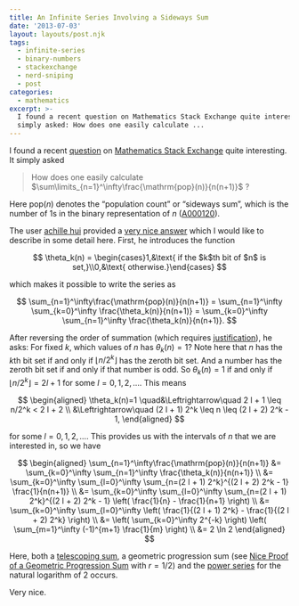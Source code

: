 ```yaml
---
title: An Infinite Series Involving a Sideways Sum
date: '2013-07-03'
layout: layouts/post.njk
tags:
  - infinite-series
  - binary-numbers
  - stackexchange
  - nerd-sniping
  - post
categories:
  - mathematics
excerpt: >-
  I found a recent question on Mathematics Stack Exchange quite interesting. It
  simply asked: How does one easily calculate ...
---
```


I found a recent [question](http://math.stackexchange.com/questions/432250/how-does-one-easily-calculate-sum-limits-n-1-infty-frac-mathrmpopn) on [Mathematics Stack Exchange](http://math.stackexchange.com) quite interesting. It simply asked

> How does one easily calculate $\sum\limits_{n=1}^\infty\frac{\mathrm{pop}(n)}{n(n+1)}$ ?

Here $\mathrm{pop}(n)$ denotes the &#8220;population count&#8221; or &#8220;sideways sum&#8221;, which is the number of 1s in the binary representation of $n$ ([A000120](http://oeis.org/A000120)).<span></span>

The user [achille hui](http://math.stackexchange.com/users/59379/achille-hui) provided a [very nice answer](http://math.stackexchange.com/a/432336/2043) which I would like to describe in some detail here. First, he introduces the function

$$
\theta_k(n) = \begin{cases}1,&\text{ if the $k$th bit of $n$ is set,}\\0,&\text{ otherwise.}\end{cases}
$$

which makes it possible to write the series as

$$
\sum_{n=1}^\infty\frac{\mathrm{pop}(n)}{n(n+1)} = \sum_{n=1}^\infty \sum_{k=0}^\infty \frac{\theta_k(n)}{n(n+1)} = \sum_{k=0}^\infty \sum_{n=1}^\infty \frac{\theta_k(n)}{n(n+1)}.
$$

After reversing the order of summation (which requires [justification](http://www.math.ubc.ca/~feldman/m321/twosum.pdf)), he asks: For fixed $k$, which values of $n$ has $\theta_k(n)=1$? Note here that $n$ has the $k$th bit set if and only if $\lfloor n/2^k \rfloor$ has the zeroth bit set. And a number has the zeroth bit set if and only if that number is odd. So $\theta_k(n)=1$ if and only if $\lfloor n/2^k \rfloor = 2 l + 1$ for some $l = 0, 1, 2, \ldots$. This means

$$
\begin{aligned} \theta_k(n)=1 \quad&\Leftrightarrow\quad 2 l + 1 \leq n/2^k < 2 l + 2 \\ &\Leftrightarrow\quad (2 l + 1) 2^k \leq n \leq (2 l + 2) 2^k - 1, \end{aligned}
$$

for some $l = 0, 1, 2, \ldots$. This provides us with the intervals of $n$ that we are interested in, so we have

$$
\begin{aligned} \sum_{n=1}^\infty\frac{\mathrm{pop}(n)}{n(n+1)} &= \sum_{k=0}^\infty \sum_{n=1}^\infty \frac{\theta_k(n)}{n(n+1)} \\ &= \sum_{k=0}^\infty \sum_{l=0}^\infty \sum_{n=(2 l + 1) 2^k}^{(2 l + 2) 2^k - 1} \frac{1}{n(n+1)} \\ &= \sum_{k=0}^\infty \sum_{l=0}^\infty \sum_{n=(2 l + 1) 2^k}^{(2 l + 2) 2^k - 1} \left( \frac{1}{n} - \frac{1}{n+1} \right) \\ &= \sum_{k=0}^\infty \sum_{l=0}^\infty \left( \frac{1}{(2 l + 1) 2^k} - \frac{1}{(2 l + 2) 2^k} \right) \\ &= \left( \sum_{k=0}^\infty 2^{-k} \right) \left( \sum_{m=1}^\infty (-1)^{m+1} \frac{1}{m} \right) \\ &= 2 \ln 2 \end{aligned}
$$

Here, both a [telescoping sum](http://en.wikipedia.org/wiki/Telescoping_series), a geometric progression sum (see [Nice Proof of a Geometric Progression Sum](/blog/2008/10/nice-geometric-progression-proof) with $r=1/2$) and the [power series](https://en.wikipedia.org/wiki/Taylor_series#List_of_Maclaurin_series_of_some_common_functions) for the natural logarithm of 2 occurs.

Very nice.
